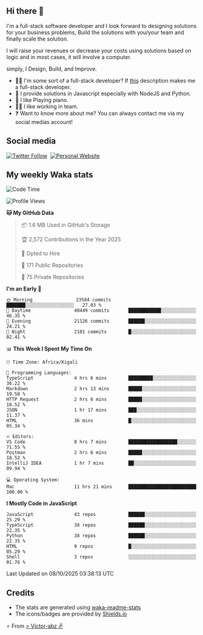 ## Hi there 👋
I'm a full-stack software developer and I look forward to designing solutions for your business problems, Build the solutions with you/your team and finally scale the solution.

I will raise your revenues or decrease your costs using solutions based on logic and in most cases, it will involve a computer.

simply, I Design, Build, and Improve.

- 👨‍💻 I'm some sort of a full-stack developer? If [this](https://www.w3schools.com/whatis/whatis_fullstack.asp) description makes me a full-stack developer.
- 🌱 I provide solutions in Javascript especially with NodeJS and Python. 
- 🎹 I like Playing piano.
- 👯‍♀️ I like working in team.
- ❓ Want to know more about me? You can always contact me via my social medias account!

## Social media
[![Twitter Follow](https://img.shields.io/twitter/follow/vicky_abz?color=%231DA1F2&label=Twitter&style=for-the-badge&logo=twitter&logoColor=ffffff)](https://twitter.com/vicky_abz)
‎‎ [![Personal Website](https://img.shields.io/static/v1?label=visit&message=victor-abz.com&color=%235F021F&style=for-the-badge)](https://victor-abz.com/)

## My weekly Waka stats
<!--START_SECTION:waka-->
![Code Time](http://img.shields.io/badge/Code%20Time-2%2C126%20hrs%2010%20mins-blue)

![Profile Views](http://img.shields.io/badge/Profile%20Views-0-blue)

**🐱 My GitHub Data** 

> 📦 1.6 MB Used in GitHub's Storage 
 > 
> 🏆 2,572 Contributions in the Year 2025
 > 
> 💼 Opted to Hire
 > 
> 📜 171 Public Repositories 
 > 
> 🔑 75 Private Repositories 
 > 
**I'm an Early 🐤** 

```text
🌞 Morning                23584 commits       ███████░░░░░░░░░░░░░░░░░░   27.03 % 
🌆 Daytime                40449 commits       ████████████░░░░░░░░░░░░░   46.35 % 
🌃 Evening                21126 commits       ██████░░░░░░░░░░░░░░░░░░░   24.21 % 
🌙 Night                  2101 commits        █░░░░░░░░░░░░░░░░░░░░░░░░   02.41 % 
```


📊 **This Week I Spent My Time On** 

```text
🕑︎ Time Zone: Africa/Kigali

💬 Programming Languages: 
TypeScript               4 hrs 6 mins        █████████░░░░░░░░░░░░░░░░   36.22 % 
Markdown                 2 hrs 13 mins       █████░░░░░░░░░░░░░░░░░░░░   19.58 % 
HTTP Request             2 hrs 6 mins        █████░░░░░░░░░░░░░░░░░░░░   18.52 % 
JSON                     1 hr 17 mins        ███░░░░░░░░░░░░░░░░░░░░░░   11.37 % 
HTML                     36 mins             █░░░░░░░░░░░░░░░░░░░░░░░░   05.34 % 

🔥 Editors: 
VS Code                  8 hrs 7 mins        ██████████████████░░░░░░░   71.55 % 
Postman                  2 hrs 6 mins        █████░░░░░░░░░░░░░░░░░░░░   18.52 % 
IntelliJ IDEA            1 hr 7 mins         ██░░░░░░░░░░░░░░░░░░░░░░░   09.94 % 

💻 Operating System: 
Mac                      11 hrs 21 mins      █████████████████████████   100.00 % 
```

**I Mostly Code in JavaScript** 

```text
JavaScript               43 repos            ██████░░░░░░░░░░░░░░░░░░░   25.29 % 
TypeScript               38 repos            ██████░░░░░░░░░░░░░░░░░░░   22.35 % 
Python                   38 repos            ██████░░░░░░░░░░░░░░░░░░░   22.35 % 
HTML                     9 repos             █░░░░░░░░░░░░░░░░░░░░░░░░   05.29 % 
Shell                    3 repos             ░░░░░░░░░░░░░░░░░░░░░░░░░   01.76 % 
```




 Last Updated on 08/10/2025 03:38:13 UTC
<!--END_SECTION:waka-->

## Credits
- The stats are generated using [waka-readme-stats](https://github.com/anmol098/waka-readme-stats)
- The icons/badges are provided by [Shields.io](https://shields.io/)

⭐️ From [> Victor-abz ✌](https://victor-abz.com/)

